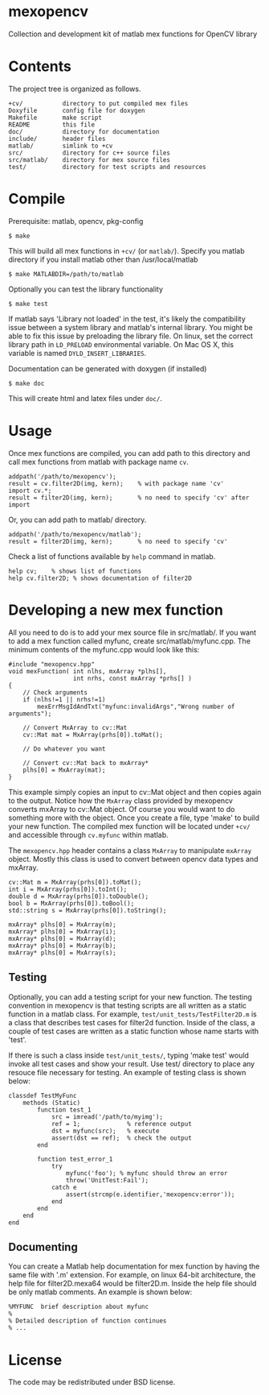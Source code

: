 mexopencv
=========

Collection and development kit of matlab mex functions for OpenCV library


Contents
========

The project tree is organized as follows.

    +cv/           directory to put compiled mex files
    Doxyfile       config file for doxygen
    Makefile       make script
    README         this file
    doc/           directory for documentation
    include/       header files
    matlab/        simlink to +cv
    src/           directory for c++ source files
    src/matlab/    directory for mex source files
    test/          directory for test scripts and resources


Compile
=======

Prerequisite: matlab, opencv, pkg-config

    $ make

This will build all mex functions in `+cv/` (or `matlab/`).
Specify you matlab directory if you install matlab other than /usr/local/matlab

    $ make MATLABDIR=/path/to/matlab

Optionally you can test the library functionality

    $ make test

If matlab says 'Library not loaded' in the test, it's likely the compatibility
issue between a system library and matlab's internal library. You might be able
to fix this issue by preloading the library file. On linux, set the correct
library path in `LD_PRELOAD` environmental variable. On Mac OS X, this variable
is named `DYLD_INSERT_LIBRARIES`.

Documentation can be generated with doxygen (if installed)

    $ make doc

This will create html and latex files under `doc/`.


Usage
=====

Once mex functions are compiled, you can add path to this directory and call
mex functions from matlab with package name `cv`.

    addpath('/path/to/mexopencv');
    result = cv.filter2D(img, kern);    % with package name 'cv'
    import cv.*;
    result = filter2D(img, kern);       % no need to specify 'cv' after import

Or, you can add path to matlab/ directory.
 
    addpath('/path/to/mexopencv/matlab');
    result = filter2D(img, kern);       % no need to specify 'cv'

Check a list of functions available by `help` command in matlab.

    help cv;    % shows list of functions
    help cv.filter2D; % shows documentation of filter2D

Developing a new mex function
=============================

All you need to do is to add your mex source file in src/matlab/. If you
want to add a mex function called myfunc, create src/matlab/myfunc.cpp.
The minimum contents of the myfunc.cpp would look like this:

    #include "mexopencv.hpp"
    void mexFunction( int nlhs, mxArray *plhs[],
                      int nrhs, const mxArray *prhs[] )
    {
    	// Check arguments
        if (nlhs!=1 || nrhs!=1)
            mexErrMsgIdAndTxt("myfunc:invalidArgs","Wrong number of arguments");
        
        // Convert MxArray to cv::Mat
        cv::Mat mat = MxArray(prhs[0]).toMat();
        
        // Do whatever you want
        
        // Convert cv::Mat back to mxArray*
        plhs[0] = MxArray(mat);
    }

This example simply copies an input to cv::Mat object and then copies again to
the output. Notice how the `MxArray` class provided by mexopencv converts
mxArray to cv::Mat object. Of course you would want to do something more with
the object. Once you create a file, type 'make' to build your new function. The
compiled mex function will be located under `+cv/` and accessible through
`cv.myfunc` within matlab.

The `mexopencv.hpp` header contains a class `MxArray` to manipulate `mxArray`
object. Mostly this class is used to convert between opencv data types and
mxArray.

    cv::Mat m = MxArray(prhs[0]).toMat();
    int i = MxArray(prhs[0]).toInt();
    double d = MxArray(prhs[0]).toDouble();
    bool b = MxArray(prhs[0]).toBool();
    std::string s = MxArray(prhs[0]).toString();

    mxArray* plhs[0] = MxArray(m);
    mxArray* plhs[0] = MxArray(i);
    mxArray* plhs[0] = MxArray(d);
    mxArray* plhs[0] = MxArray(b);
    mxArray* plhs[0] = MxArray(s);


Testing
-------

Optionally, you can add a testing script for your new function. The testing
convention in mexopencv is that testing scripts are all written as a static
function in a matlab class. For example, `test/unit_tests/TestFilter2D.m` is
a class that describes test cases for filter2d function. Inside of the class,
a couple of test cases are written as a static function whose name starts with
'test'.

If there is such a class inside `test/unit_tests/`, typing 'make test' would
invoke all test cases and show your result. Use test/ directory to place any
resouce file necessary for testing. An example of testing class is shown below:

    classdef TestMyFunc
        methods (Static)
            function test_1
                src = imread('/path/to/myimg');
                ref = 1;             % reference output
                dst = myfunc(src);   % execute
                assert(dst == ref);  % check the output
            end
            
            function test_error_1
                try
                    myfunc('foo'); % myfunc should throw an error
                    throw('UnitTest:Fail');
                catch e
                    assert(strcmp(e.identifier,'mexopencv:error'));
                end
            end
        end
    end

Documenting
-----------

You can create a Matlab help documentation for mex function by having the same
file with '.m' extension. For example, on linux 64-bit architecture, the help
file for filter2D.mexa64 would be filter2D.m. Inside the help file should be
only matlab comments. An example is shown below:

    %MYFUNC  brief description about myfunc
    %
    % Detailed description of function continues
    % ...

License
=======

The code may be redistributed under BSD license.